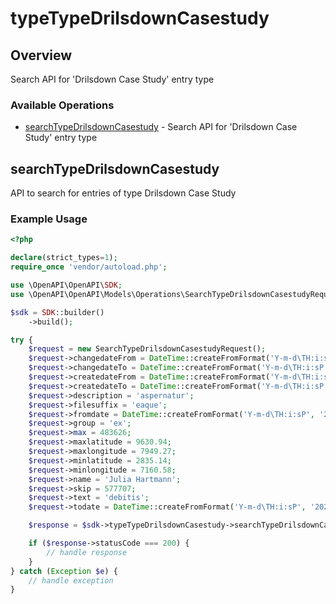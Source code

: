 # typeTypeDrilsdownCasestudy

## Overview

Search API for 'Drilsdown Case Study' entry type

### Available Operations

* [searchTypeDrilsdownCasestudy](#searchtypedrilsdowncasestudy) - Search API for 'Drilsdown Case Study' entry type

## searchTypeDrilsdownCasestudy

API to search for entries of type Drilsdown Case Study

### Example Usage

```php
<?php

declare(strict_types=1);
require_once 'vendor/autoload.php';

use \OpenAPI\OpenAPI\SDK;
use \OpenAPI\OpenAPI\Models\Operations\SearchTypeDrilsdownCasestudyRequest;

$sdk = SDK::builder()
    ->build();

try {
    $request = new SearchTypeDrilsdownCasestudyRequest();
    $request->changedateFrom = DateTime::createFromFormat('Y-m-d\TH:i:sP', '2022-08-10T06:27:07.573Z');
    $request->changedateTo = DateTime::createFromFormat('Y-m-d\TH:i:sP', '2021-01-15T19:33:26.213Z');
    $request->createdateFrom = DateTime::createFromFormat('Y-m-d\TH:i:sP', '2021-08-06T05:38:53.226Z');
    $request->createdateTo = DateTime::createFromFormat('Y-m-d\TH:i:sP', '2021-05-27T13:23:11.341Z');
    $request->description = 'aspernatur';
    $request->filesuffix = 'eaque';
    $request->fromdate = DateTime::createFromFormat('Y-m-d\TH:i:sP', '2020-10-31T16:33:47.128Z');
    $request->group = 'ex';
    $request->max = 483626;
    $request->maxlatitude = 9630.94;
    $request->maxlongitude = 7949.27;
    $request->minlatitude = 2835.14;
    $request->minlongitude = 7160.58;
    $request->name = 'Julia Hartmann';
    $request->skip = 577707;
    $request->text = 'debitis';
    $request->todate = DateTime::createFromFormat('Y-m-d\TH:i:sP', '2022-10-28T15:46:21.236Z');

    $response = $sdk->typeTypeDrilsdownCasestudy->searchTypeDrilsdownCasestudy($request);

    if ($response->statusCode === 200) {
        // handle response
    }
} catch (Exception $e) {
    // handle exception
}
```
